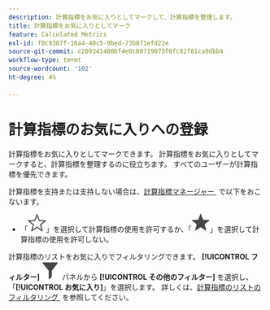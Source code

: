 ```yaml
---
description: 計算指標をお気に入りとしてマークして、計算指標を整理します。
title: 計算指標をお気に入りとしてマーク
feature: Calculated Metrics
exl-id: f0c9387f-16a4-40c5-9bed-73b871efd22e
source-git-commit: c209341400bf4e0c00719075f0fc82f81ca9dbb4
workflow-type: tm+mt
source-wordcount: '102'
ht-degree: 4%

---
```


# 計算指標のお気に入りへの登録

計算指標をお気に入りとしてマークできます。 計算指標をお気に入りとしてマークすると、計算指標を整理するのに役立ちます。 すべてのユーザーが計算指標を優先できます。

計算指標を支持または支持しない場合は、[&#x200B; 計算指標マネージャー &#x200B;](/help/components/calc-metrics/cm-workflow/cm-manager.md) で以下をおこないます。

* 「![StarOutline](/help/assets/icons/StarOutline.svg)」を選択して計算指標の使用を許可するか、「![Star](/help/assets/icons/Star.svg)」を選択して計算指標の使用を許可しない。

計算指標のリストをお気に入りでフィルタリングできます。 **[!UICONTROL フィルター]** ![&#x200B; フィルター &#x200B;](/help/assets/icons/Filter.svg) パネルから **[!UICONTROL その他のフィルター]** を選択し、「**[!UICONTROL お気に入り]**」を選択します。 詳しくは、[&#x200B; 計算指標のリストのフィルタリング &#x200B;](/help/components/calc-metrics/cm-workflow/cm-filter.md) を参照してください。
